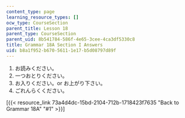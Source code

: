 ```yaml
---
content_type: page
learning_resource_types: []
ocw_type: CourseSection
parent_title: Lesson 18
parent_type: CourseSection
parent_uid: 8b541784-586f-4e65-3cee-4ca3df5330c8
title: Grammar 18A Section I Answers
uid: b8a1f952-b670-5611-1e17-b5d08797d89f
---
```


1.  お読みください。
2.  一つおとりください。
3.  お入りください。or お上がり下さい。
4.  ごれんらくください。

\[{{< resource_link 73a4d4dc-15bd-2104-712b-1718423f7635 "Back to Grammar 18A" "#1" >}}\]